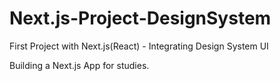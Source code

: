 # Next.js-Project-DesignSystem
First Project with Next.js(React)  - Integrating Design System UI

Building a Next.js App for studies.
